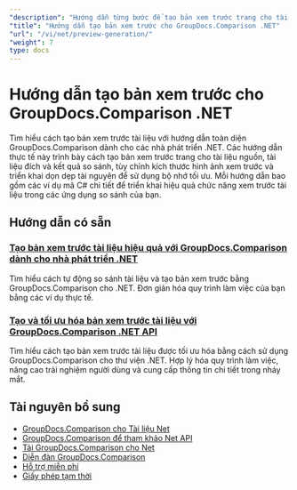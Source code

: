 ```yaml
---
"description": "Hướng dẫn từng bước để tạo bản xem trước trang cho tài liệu nguồn, tài liệu đích và tài liệu kết quả bằng GroupDocs.Comparison cho .NET."
"title": "Hướng dẫn tạo bản xem trước cho GroupDocs.Comparison .NET"
"url": "/vi/net/preview-generation/"
"weight": 7
type: docs
---
```

# Hướng dẫn tạo bản xem trước cho GroupDocs.Comparison .NET

Tìm hiểu cách tạo bản xem trước tài liệu với hướng dẫn toàn diện GroupDocs.Comparison dành cho các nhà phát triển .NET. Các hướng dẫn thực tế này trình bày cách tạo bản xem trước trang cho tài liệu nguồn, tài liệu đích và kết quả so sánh, tùy chỉnh kích thước hình ảnh xem trước và triển khai dọn dẹp tài nguyên để sử dụng bộ nhớ tối ưu. Mỗi hướng dẫn bao gồm các ví dụ mã C# chi tiết để triển khai hiệu quả chức năng xem trước tài liệu trong các ứng dụng so sánh của bạn.

## Hướng dẫn có sẵn

### [Tạo bản xem trước tài liệu hiệu quả với GroupDocs.Comparison dành cho nhà phát triển .NET](./generate-document-previews-groupdocs-comparison-net/)
Tìm hiểu cách tự động so sánh tài liệu và tạo bản xem trước bằng GroupDocs.Comparison cho .NET. Đơn giản hóa quy trình làm việc của bạn bằng các ví dụ thực tế.

### [Tạo và tối ưu hóa bản xem trước tài liệu với GroupDocs.Comparison .NET API](./optimize-document-previews-groupdocs-comparison-dotnet/)
Tìm hiểu cách tạo bản xem trước tài liệu được tối ưu hóa bằng cách sử dụng GroupDocs.Comparison cho thư viện .NET. Hợp lý hóa quy trình làm việc, nâng cao trải nghiệm người dùng và cung cấp thông tin chi tiết trong nháy mắt.

## Tài nguyên bổ sung

- [GroupDocs.Comparison cho Tài liệu Net](https://docs.groupdocs.com/comparison/net/)
- [GroupDocs.Comparison để tham khảo Net API](https://reference.groupdocs.com/comparison/net/)
- [Tải GroupDocs.Comparison cho Net](https://releases.groupdocs.com/comparison/net/)
- [Diễn đàn GroupDocs.Comparison](https://forum.groupdocs.com/c/comparison)
- [Hỗ trợ miễn phí](https://forum.groupdocs.com/)
- [Giấy phép tạm thời](https://purchase.groupdocs.com/temporary-license/)